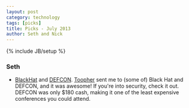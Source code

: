 ```yaml
---
layout: post
category: technology
tags: [picks]
title: Picks - July 2013
author: Seth and Nick
---
```

{% include JB/setup %}

### Seth
 - [BlackHat](http://www.blackhat.com/us-13/) and [DEFCON](https://www.defcon.org/). [Toopher](https://www.toopher.com/) sent me to (some of) Black Hat and DEFCON, and it was awesome! If you're into security, check it out. DEFCON was only $180 cash, making it one of the least expensive conferences you could attend.
